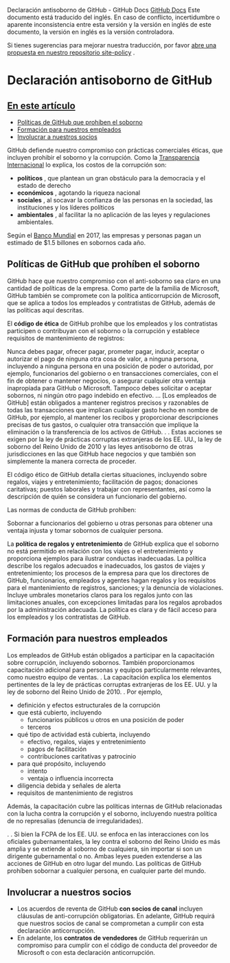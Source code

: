 Declaración antisoborno de GitHub - GitHub Docs
[GitHub Docs](/es)
Este documento está traducido del inglés. En caso de conflicto, incertidumbre o aparente inconsistencia entre esta versión y la versión en inglés de este documento, la versión en inglés es la versión controladora.

Si tienes sugerencias para mejorar nuestra traducción, por favor
[abre una propuesta en nuestro repositorio site-policy](https://github.com/github/site-policy/issues)
.

# Declaración antisoborno de GitHub

## [En este artículo](#in-this-article)
- [Políticas de GitHub que prohíben el soborno](#github-policies-prohibiting-bribery)
- [Formación para nuestros empleados](#training-for-our-employees)
- [Involucrar a nuestros socios](#engaging-our-partners)

GitHub defiende nuestro compromiso con prácticas comerciales éticas, que incluyen prohibir el soborno y la corrupción. Como la
[Transparencia Internacional](https://www.transparency.org/what-is-corruption#costs-of-corruption)
lo explica, los costos de la corrupción son:

- **políticos**
, que plantean un gran obstáculo para la democracia y el estado de derecho
- **económicos**
, agotando la riqueza nacional
- **sociales**
, al socavar la confianza de las personas en la sociedad, las instituciones y los líderes políticos
- **ambientales**
, al facilitar la no aplicación de las leyes y regulaciones ambientales.

Según el
[Banco Mundial](https://www.worldbank.org/en/topic/governance/brief/anti-corruption)
en 2017, las empresas y personas pagan un estimado de $1.5 billones en sobornos cada año.

## Políticas de GitHub que prohíben el soborno

GitHub hace que nuestro compromiso con el anti-soborno sea claro en una cantidad de políticas de la empresa. Como parte de la familia de Microsoft, GitHub también se compromete con la política anticorrupción de Microsoft, que se aplica a todos los empleados y contratistas de GitHub, además de las políticas aquí descritas.

El
**código de ética**
de GitHub prohíbe que los empleados y los contratistas participen o contribuyan con el soborno o la corrupción y establece requisitos de mantenimiento de registros:

Nunca debes pagar, ofrecer pagar, prometer pagar, inducir, aceptar o autorizar el pago de ninguna otra cosa de valor, a ninguna persona, incluyendo a ninguna persona en una posición de poder o autoridad, por ejemplo, funcionarios del gobierno o en transacciones comerciales, con el fin de obtener o mantener negocios, o asegurar cualquier otra ventaja inapropiada para GitHub o Microsoft. Tampoco debes solicitar o aceptar sobornos, ni ningún otro pago indebido en efectivo. ... [Los empleados de GitHub] están obligados a mantener registros precisos y razonables de todas las transacciones que implican cualquier gasto hecho en nombre de GitHub, por ejemplo, al mantener los recibos y proporcionar descripciones precisas de tus gastos, o cualquier otra transacción que implique la eliminación o la transferencia de los activos de GitHub. . . Estas acciones se exigen por la ley de prácticas corruptas extranjeras de los EE. UU., la ley de soborno del Reino Unido de 2010 y las leyes antisoborno de otras jurisdicciones en las que GitHub hace negocios y que también son simplemente la manera correcta de proceder.

El código ético de GitHub detalla ciertas situaciones, incluyendo sobre regalos, viajes y entretenimiento; facilitación de pagos; donaciones caritativas; puestos laborales y trabajar con representantes, así como la descripción de quién se considera un funcionario del gobierno.

Las normas de conducta de GitHub prohíben:

Sobornar a funcionarios del gobierno u otras personas para obtener una ventaja injusta y tomar sobornos de cualquier persona.

La
**política de regalos y entretenimiento**
de GitHub explica que el soborno no está permitido en relación con los viajes o el entretenimiento y proporciona ejemplos para ilustrar conductas inadecuadas. La política describe los regalos adecuados e inadecuados, los gastos de viajes y entretenimiento; los procesos de la empresa para que los directores de GitHub, funcionarios, empleados y agentes hagan regalos y los requisitos para el mantenimiento de registros, sanciones; y la denuncia de violaciones. Incluye umbrales monetarios claros para los regalos junto con las limitaciones anuales, con excepciones limitadas para los regalos aprobados por la administración adecuada. La política es clara y de fácil acceso para los empleados y los contratistas de GitHub.

## Formación para nuestros empleados

Los empleados de GitHub están obligados a participar en la capacitación sobre corrupción, incluyendo sobornos. También proporcionamos capacitación adicional para personas y equipos particularmente relevantes, como nuestro equipo de ventas. . La capacitación explica los elementos pertinentes de la ley de prácticas corruptas extranjeras de los EE. UU. y la ley de soborno del Reino Unido de 2010. . Por ejemplo,

- definición y efectos estructurales de la corrupción
- que está cubierto, incluyendo
	- funcionarios públicos u otros en una posición de poder
	- terceros
- qué tipo de actividad está cubierta, incluyendo
	- efectivo, regalos, viajes y entretenimiento
	- pagos de facilitación
	- contribuciones caritativas y patrocinio
- para qué propósito, incluyendo
	- intento
	- ventaja o influencia incorrecta
- diligencia debida y señales de alerta
- requisitos de mantenimiento de registros

Además, la capacitación cubre las políticas internas de GitHub relacionadas con la lucha contra la corrupción y el soborno, incluyendo nuestra política de no represalias (denuncia de irregularidades).

. . Si bien la FCPA de los EE. UU. se enfoca en las interacciones con los oficiales gubernamentales, la ley contra el soborno del Reino Unido es más amplia y se extiende al soborno de cualquiera, sin importar si son un dirigente gubernamental o no. Ambas leyes pueden extenderse a las acciones de GitHub en otro lugar del mundo. Las políticas de GitHub prohíben sobornar a cualquier persona, en cualquier parte del mundo.

## Involucrar a nuestros socios
- Los acuerdos de reventa de GitHub
**con socios de canal**
incluyen cláusulas de anti-corrupción obligatorias. En adelante, GitHub requirá que nuestros socios de canal se comprometan a cumplir con esta declaración anticorrupción.
- En adelante, los
**contratos de vendedores**
de GitHub requerirán un compromiso para cumplir con el código de conducta del proveedor de Microsoft o con esta declaración anticorrupción.
